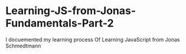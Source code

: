 # Learning-JS-from-Jonas-Fundamentals-Part-2
I docuemented my learning process Of Learning JavaScript from Jonas Schmedtmann

